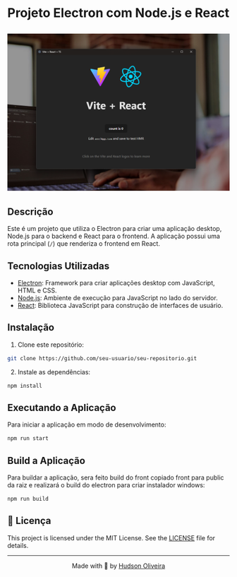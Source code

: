 # Projeto Electron com Node.js e React

<h2  align="center">
<img  alt="cover-alt"  src=".github/preview.png" />
</h2>

## Descrição

Este é um projeto que utiliza o Electron para criar uma aplicação desktop, Node.js para o backend e React para o frontend. A aplicação possui uma rota principal (`/`) que renderiza o frontend em React.

## Tecnologias Utilizadas

- [Electron](https://www.electronjs.org/): Framework para criar aplicações desktop com JavaScript, HTML e CSS.
- [Node.js](https://nodejs.org/): Ambiente de execução para JavaScript no lado do servidor.
- [React](https://reactjs.org/): Biblioteca JavaScript para construção de interfaces de usuário.

## Instalação

1. Clone este repositório:

```bash
git clone https://github.com/seu-usuario/seu-repositorio.git
```

2. Instale as dependências:

```bash
npm install
```

## Executando a Aplicação

Para iniciar a aplicação em modo de desenvolvimento:

```bash
npm run start
```

## Build a Aplicação
Para buildar a aplicação, sera feito build do front copiado front para public da raiz e realizará o build do electron para criar instalador windows:
```bash
npm run build
```



## 📝 Licença


This project is licensed under the MIT License. See the [LICENSE](LICENSE.md) file for details.

  ---


<p  align="center">Made with 💜 by <a  href="https://github.com/hog099"  target="_blank">Hudson Oliveira</a></p>
